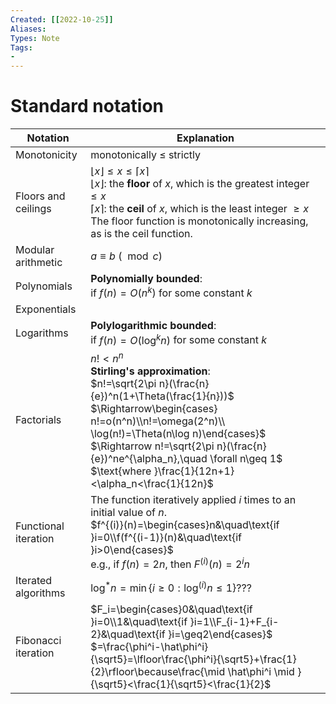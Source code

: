 ```yaml
---
Created: [[2022-10-25]]
Aliases: 
Types: Note
Tags: 
- 
---
```

# Standard notation
| Notation             | Explanation                                                                                                                                                                                                                                                                                                                                      |
| -------------------- | ------------------------------------------------------------------------------------------------------------------------------------------------------------------------------------------------------------------------------------------------------------------------------------------------------------------------------------------------ |
| Monotonicity         | monotonically $\leq$ strictly                                                                                                                                                                                                                                                                                                                    |
| Floors and ceilings  | $\lfloor x \rfloor\leq x \leq \lceil x \rceil$<br>$\lfloor x\rfloor$: the **floor** of $x$, which is the greatest integer $\leq x$<br>$\lceil x\rceil$: the **ceil** of $x$, which is the least integer $\geq x$<br>The floor function is monotonically increasing, as is the ceil function.                                                     |
| Modular arithmetic   | $a\equiv b\ (\mod c$)                                                                                                                                                                                                                                                                                                                            |
| Polynomials          | **Polynomially bounded**:<br>if $f(n)=O(n^k)$ for some constant $k$                                                                                                                                                                                                                                                                              |
| Exponentials         |                                                                                                                                                                                                                                                                                                                                                  |
| Logarithms           | **Polylogarithmic bounded**:<br>if $f(n)=O(\log^kn)$ for some constant $k$                                                                                                                                                                                                                                                                       |
| Factorials           | $n!<n^n$<br>**Stirling's approximation**: <br>$n!=\sqrt{2\pi n}(\frac{n}{e})^n(1+\Theta(\frac{1}{n}))$<br>$\Rightarrow\begin{cases} n!=o(n^n)\\n!=\omega(2^n)\\ \log(n!)=\Theta(n\log n)\end{cases}$<br>$\Rightarrow n!=\sqrt{2\pi n}(\frac{n}{e})^ne^{\alpha_n},\quad \forall n\geq 1$<br>$\text{where }\frac{1}{12n+1}<\alpha_n<\frac{1}{12n}$ |
| Functional iteration | The function iteratively applied $i$ times to an initial value of $n$. <br> $f^{(i)}(n)=\begin{cases}n&\quad\text{if }i=0\\f(f^{(i-1)}(n)&\quad\text{if }i>0\end{cases}$<br>e.g., if $f(n)=2n$, then $F^{(i)}(n)=2^in$                                                                                                                           |
| Iterated algorithms  | $\log^*n=\min\{i\geq0:\log^{(i)}n\leq1\}$???                                                                                                                                                                                                                                                                                                     |
| Fibonacci iteration  |$F_i=\begin{cases}0&\quad\text{if }i=0\\1&\quad\text{if }i=1\\F_{i-1}+F_{i-2}&\quad\text{if }i=\geq2\end{cases}$<br>$=\frac{\phi^i-\hat\phi^i}{\sqrt5}=\lfloor\frac{\phi^i}{\sqrt5}+\frac{1}{2}\rfloor\because\frac{\mid \hat\phi^i \mid }{\sqrt5}<\frac{1}{\sqrt5}<\frac{1}{2}$                                                                                                                                                                                                                                                                                                                                                  |
